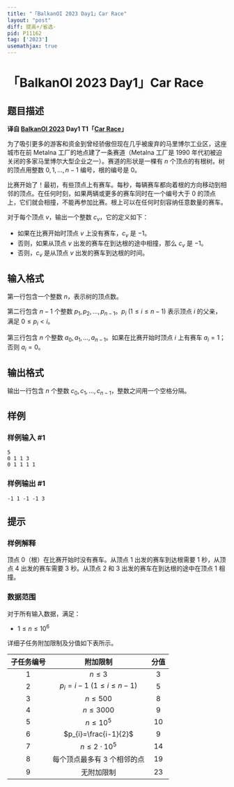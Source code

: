 ```yaml
---
title: "「BalkanOI 2023 Day1」Car Race"
layout: "post"
diff: 提高+/省选-
pid: P11162
tag: ['2023']
usemathjax: true
---
```


# 「BalkanOI 2023 Day1」Car Race
## 题目描述

**译自 [BalkanOI 2023](https://boi2023.zotks.si) Day1 T1「[Car Race](https://boi2023.zotks.si/wp-content/uploads/day_1/d1_car_race/en_EN.pdf)」**

为了吸引更多的游客和资金到曾经骄傲但现在几乎被废弃的马里博尔工业区，这座城市在前 Metalna 工厂的地点建了一条赛道（Metalna 工厂是 1990 年代初被迫关闭的多家马里博尔大型企业之一）。赛道的形状是一棵有 $n$ 个顶点的有根树。树的顶点用整数 $0,1, \ldots, n-1$ 编号，根的编号是 $0$。

比赛开始了！最初，有些顶点上有赛车。每秒，每辆赛车都向着根的方向移动到相邻的顶点。在任何时刻，如果两辆或更多的赛车同时在一个编号大于 $0$ 的顶点上，它们就会相撞，不能再参加比赛。根上可以在任何时刻容纳任意数量的赛车。

对于每个顶点 $v$，输出一个整数 $c_{v}$，它的定义如下：

- 如果在比赛开始时顶点 $v$ 上没有赛车，$c_{v}$ 是 $-1$。
- 否则，如果从顶点 $v$ 出发的赛车在到达根的途中相撞，那么 $c_{v}$ 是 $-1$。
- 否则，$c_{v}$ 是从顶点 $v$ 出发的赛车到达根的时间。
## 输入格式

第一行包含一个整数 $n$，表示树的顶点数。

第二行包含 $n-1$ 个整数 $p_{1}, p_{2}, \ldots, p_{n-1}$。$p_{i}\ (1\leq i\leq n-1)$ 表示顶点 $i$ 的父亲，满足 $0 \leq p_{i}<i$。

第三行包含 $n$ 个整数 $a_{0}, a_{1}, \ldots, a_{n-1}$。如果在比赛开始时顶点 $i$ 上有赛车 $a_{i}=1$；否则 $a_{i}=0$。
## 输出格式

输出一行包含 $n$ 个整数 $c_{0}, c_{1}, \ldots, c_{n-1}$，整数之间用一个空格分隔。
## 样例

### 样例输入 #1
```
5
0 1 1 3
0 1 1 1 1
```
### 样例输出 #1
```
-1 1 -1 -1 3
```
## 提示

### 样例解释

顶点 $0$（根）在比赛开始时没有赛车。从顶点 $1$ 出发的赛车到达根需要 $1$ 秒，从顶点 $4$ 出发的赛车需要 $3$ 秒。从顶点 2 和 $3$ 出发的赛车在到达根的途中在顶点 $1$ 相撞。

### 数据范围

对于所有输入数据，满足：

- $1 \leq n \leq 10^{6}$

详细子任务附加限制及分值如下表所示。

| 子任务编号 |  附加限制  | 分值 |
| :--: | :--: | :--: |
| $1$ | $n \leq 3$ | $3$ |
| $2$ | $p_{i}=i-1\ (1\leq i\leq n-1)$ | $5$ |
| $3$ | $n \leq 500$ | $8$ |
| $4$ | $n \leq 3000$ | $9$ |
| $5$ | $n \leq 10^{5}$ | $10$ |
| $6$ | $p_{i}=\frac{i-1}{2}$ | $9$ |
| $7$ | $n \leq 2 \cdot 10^{5}$ | $14$ |
| $8$ | 每个顶点最多有 $3$ 个相邻的点 | $19$ |
| $9$ | 无附加限制 | $23$ |
